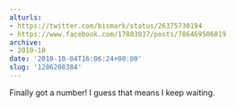 ```yaml
---
alturls:
- https://twitter.com/bismark/status/26375730194
- https://www.facebook.com/17803937/posts/786469506819
archive:
- 2010-10
date: '2010-10-04T16:06:24+00:00'
slug: '1286208384'
---
```


Finally got a number! I guess that means I keep waiting.

